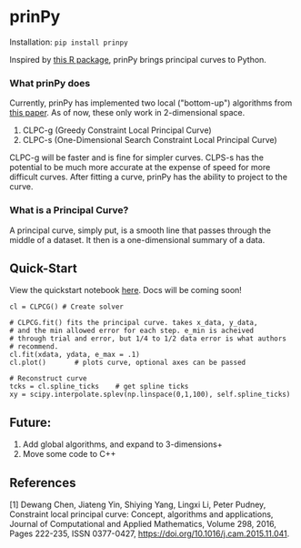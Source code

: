 # prinPy
Installation: `pip install prinpy`

Inspired by [this R package](https://github.com/rcannood/princurve), prinPy brings principal curves to Python. 

### What prinPy does
Currently, prinPy has implemented two local ("bottom-up") algorithms from [this paper](https://www.sciencedirect.com/science/article/pii/S0377042715005956). As of now, these only work in 2-dimensional space. 

1. CLPC-g (Greedy Constraint Local Principal Curve)
2. CLPC-s (One-Dimensional Search Constraint Local Principal Curve)

CLPC-g will be faster and is fine for simpler curves. CLPS-s has the potential to be much more accurate at the expense of speed for more difficult curves. After fitting a curve, prinPy has the ability to project to the curve.

### What is a Principal Curve?
A principal curve, simply put, is a smooth line that passes through the middle of a dataset. It then is a one-dimensional summary of a data.

## Quick-Start
View the quickstart notebook [here](https://github.com/artusoma/prinPy/blob/master/prinPy%20quickstart.ipynb). Docs will be coming soon!

```
cl = CLPCG() # Create solver

# CLPCG.fit() fits the principal curve. takes x_data, y_data,
# and the min allowed error for each step. e_min is acheived 
# through trial and error, but 1/4 to 1/2 data error is what authors
# recommend.
cl.fit(xdata, ydata, e_max = .1) 
cl.plot()       # plots curve, optional axes can be passed

# Reconstruct curve
tcks = cl.spline_ticks    # get spline ticks
xy = scipy.interpolate.splev(np.linspace(0,1,100), self.spline_ticks)
```

## Future:
1. Add global algorithms, and expand to 3-dimensions+
2. Move some code to C++

## References
\[1\] Dewang Chen, Jiateng Yin, Shiying Yang, Lingxi Li, Peter Pudney,
Constraint local principal curve: Concept, algorithms and applications,
Journal of Computational and Applied Mathematics,
Volume 298,
2016,
Pages 222-235,
ISSN 0377-0427,
https://doi.org/10.1016/j.cam.2015.11.041.
